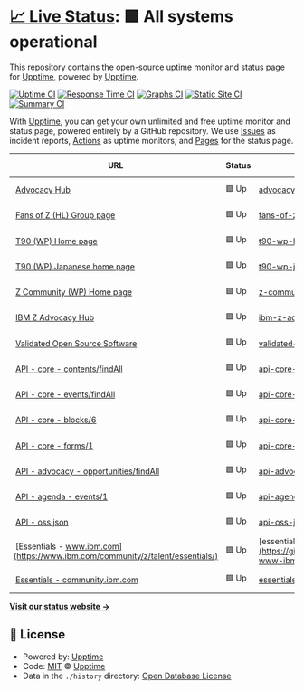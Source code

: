 # [📈 Live Status](https://demo.upptime.js.org): <!--live status--> **🟩 All systems operational**

This repository contains the open-source uptime monitor and status page for [Upptime](https://upptime.js.org), powered by [Upptime](https://github.com/upptime/upptime).

[![Uptime CI](https://github.com/zhujunyong/upptime/workflows/Uptime%20CI/badge.svg)](https://github.com/zhujunyong/upptime/actions?query=workflow%3A%22Uptime+CI%22)
[![Response Time CI](https://github.com/zhujunyong/upptime/workflows/Response%20Time%20CI/badge.svg)](https://github.com/zhujunyong/upptime/actions?query=workflow%3A%22Response+Time+CI%22)
[![Graphs CI](https://github.com/zhujunyong/upptime/workflows/Graphs%20CI/badge.svg)](https://github.com/zhujunyong/upptime/actions?query=workflow%3A%22Graphs+CI%22)
[![Static Site CI](https://github.com/zhujunyong/upptime/workflows/Static%20Site%20CI/badge.svg)](https://github.com/zhujunyong/upptime/actions?query=workflow%3A%22Static+Site+CI%22)
[![Summary CI](https://github.com/zhujunyong/upptime/workflows/Summary%20CI/badge.svg)](https://github.com/zhujunyong/upptime/actions?query=workflow%3A%22Summary+CI%22)

With [Upptime](https://upptime.js.org), you can get your own unlimited and free uptime monitor and status page, powered entirely by a GitHub repository. We use [Issues](https://github.com/upptime/upptime/issues) as incident reports, [Actions](https://github.com/zhujunyong/upptime/actions) as uptime monitors, and [Pages](https://demo.upptime.js.org) for the status page.

<!--start: status pages-->
<!-- This summary is generated by Upptime (https://github.com/upptime/upptime) -->
<!-- Do not edit this manually, your changes will be overwritten -->
<!-- prettier-ignore -->
| URL | Status | History | Response Time | Uptime |
| --- | ------ | ------- | ------------- | ------ |
| <img alt="" src="https://www.ibm.com/favicon.ico" height="13"> [Advocacy Hub](https://www.ibm.com/community/z/advocacy/) | 🟩 Up | [advocacy-hub.yml](https://github.com/andriivasylchenko/upptime/commits/HEAD/history/advocacy-hub.yml) | <details><summary><img alt="Response time graph" src="./graphs/advocacy-hub/response-time-week.png" height="20"> 1758ms</summary><br><a href="https://andriivasylchenko.github.io/upptime/history/advocacy-hub"><img alt="Response time 1225" src="https://img.shields.io/endpoint?url=https%3A%2F%2Fraw.githubusercontent.com%2Fandriivasylchenko%2Fupptime%2FHEAD%2Fapi%2Fadvocacy-hub%2Fresponse-time.json"></a><br><a href="https://andriivasylchenko.github.io/upptime/history/advocacy-hub"><img alt="24-hour response time 404" src="https://img.shields.io/endpoint?url=https%3A%2F%2Fraw.githubusercontent.com%2Fandriivasylchenko%2Fupptime%2FHEAD%2Fapi%2Fadvocacy-hub%2Fresponse-time-day.json"></a><br><a href="https://andriivasylchenko.github.io/upptime/history/advocacy-hub"><img alt="7-day response time 1758" src="https://img.shields.io/endpoint?url=https%3A%2F%2Fraw.githubusercontent.com%2Fandriivasylchenko%2Fupptime%2FHEAD%2Fapi%2Fadvocacy-hub%2Fresponse-time-week.json"></a><br><a href="https://andriivasylchenko.github.io/upptime/history/advocacy-hub"><img alt="30-day response time 1345" src="https://img.shields.io/endpoint?url=https%3A%2F%2Fraw.githubusercontent.com%2Fandriivasylchenko%2Fupptime%2FHEAD%2Fapi%2Fadvocacy-hub%2Fresponse-time-month.json"></a><br><a href="https://andriivasylchenko.github.io/upptime/history/advocacy-hub"><img alt="1-year response time 1108" src="https://img.shields.io/endpoint?url=https%3A%2F%2Fraw.githubusercontent.com%2Fandriivasylchenko%2Fupptime%2FHEAD%2Fapi%2Fadvocacy-hub%2Fresponse-time-year.json"></a></details> | <details><summary><a href="https://andriivasylchenko.github.io/upptime/history/advocacy-hub">100.00%</a></summary><a href="https://andriivasylchenko.github.io/upptime/history/advocacy-hub"><img alt="All-time uptime 99.98%" src="https://img.shields.io/endpoint?url=https%3A%2F%2Fraw.githubusercontent.com%2Fandriivasylchenko%2Fupptime%2FHEAD%2Fapi%2Fadvocacy-hub%2Fuptime.json"></a><br><a href="https://andriivasylchenko.github.io/upptime/history/advocacy-hub"><img alt="24-hour uptime 100.00%" src="https://img.shields.io/endpoint?url=https%3A%2F%2Fraw.githubusercontent.com%2Fandriivasylchenko%2Fupptime%2FHEAD%2Fapi%2Fadvocacy-hub%2Fuptime-day.json"></a><br><a href="https://andriivasylchenko.github.io/upptime/history/advocacy-hub"><img alt="7-day uptime 100.00%" src="https://img.shields.io/endpoint?url=https%3A%2F%2Fraw.githubusercontent.com%2Fandriivasylchenko%2Fupptime%2FHEAD%2Fapi%2Fadvocacy-hub%2Fuptime-week.json"></a><br><a href="https://andriivasylchenko.github.io/upptime/history/advocacy-hub"><img alt="30-day uptime 100.00%" src="https://img.shields.io/endpoint?url=https%3A%2F%2Fraw.githubusercontent.com%2Fandriivasylchenko%2Fupptime%2FHEAD%2Fapi%2Fadvocacy-hub%2Fuptime-month.json"></a><br><a href="https://andriivasylchenko.github.io/upptime/history/advocacy-hub"><img alt="1-year uptime 99.98%" src="https://img.shields.io/endpoint?url=https%3A%2F%2Fraw.githubusercontent.com%2Fandriivasylchenko%2Fupptime%2FHEAD%2Fapi%2Fadvocacy-hub%2Fuptime-year.json"></a></details>
| <img alt="" src="https://www.ibm.com/favicon.ico" height="13"> [Fans of Z (HL) Group page](https://community.ibm.com/community/user/ibmz-and-linuxone/groups/public?CommunityKey=b8b88f20-24c8-49f0-9021-4a8c6247a067) | 🟩 Up | [fans-of-z-hl-group-page.yml](https://github.com/andriivasylchenko/upptime/commits/HEAD/history/fans-of-z-hl-group-page.yml) | <details><summary><img alt="Response time graph" src="./graphs/fans-of-z-hl-group-page/response-time-week.png" height="20"> 434ms</summary><br><a href="https://andriivasylchenko.github.io/upptime/history/fans-of-z-hl-group-page"><img alt="Response time 741" src="https://img.shields.io/endpoint?url=https%3A%2F%2Fraw.githubusercontent.com%2Fandriivasylchenko%2Fupptime%2FHEAD%2Fapi%2Ffans-of-z-hl-group-page%2Fresponse-time.json"></a><br><a href="https://andriivasylchenko.github.io/upptime/history/fans-of-z-hl-group-page"><img alt="24-hour response time 325" src="https://img.shields.io/endpoint?url=https%3A%2F%2Fraw.githubusercontent.com%2Fandriivasylchenko%2Fupptime%2FHEAD%2Fapi%2Ffans-of-z-hl-group-page%2Fresponse-time-day.json"></a><br><a href="https://andriivasylchenko.github.io/upptime/history/fans-of-z-hl-group-page"><img alt="7-day response time 434" src="https://img.shields.io/endpoint?url=https%3A%2F%2Fraw.githubusercontent.com%2Fandriivasylchenko%2Fupptime%2FHEAD%2Fapi%2Ffans-of-z-hl-group-page%2Fresponse-time-week.json"></a><br><a href="https://andriivasylchenko.github.io/upptime/history/fans-of-z-hl-group-page"><img alt="30-day response time 343" src="https://img.shields.io/endpoint?url=https%3A%2F%2Fraw.githubusercontent.com%2Fandriivasylchenko%2Fupptime%2FHEAD%2Fapi%2Ffans-of-z-hl-group-page%2Fresponse-time-month.json"></a><br><a href="https://andriivasylchenko.github.io/upptime/history/fans-of-z-hl-group-page"><img alt="1-year response time 637" src="https://img.shields.io/endpoint?url=https%3A%2F%2Fraw.githubusercontent.com%2Fandriivasylchenko%2Fupptime%2FHEAD%2Fapi%2Ffans-of-z-hl-group-page%2Fresponse-time-year.json"></a></details> | <details><summary><a href="https://andriivasylchenko.github.io/upptime/history/fans-of-z-hl-group-page">99.80%</a></summary><a href="https://andriivasylchenko.github.io/upptime/history/fans-of-z-hl-group-page"><img alt="All-time uptime 99.85%" src="https://img.shields.io/endpoint?url=https%3A%2F%2Fraw.githubusercontent.com%2Fandriivasylchenko%2Fupptime%2FHEAD%2Fapi%2Ffans-of-z-hl-group-page%2Fuptime.json"></a><br><a href="https://andriivasylchenko.github.io/upptime/history/fans-of-z-hl-group-page"><img alt="24-hour uptime 100.00%" src="https://img.shields.io/endpoint?url=https%3A%2F%2Fraw.githubusercontent.com%2Fandriivasylchenko%2Fupptime%2FHEAD%2Fapi%2Ffans-of-z-hl-group-page%2Fuptime-day.json"></a><br><a href="https://andriivasylchenko.github.io/upptime/history/fans-of-z-hl-group-page"><img alt="7-day uptime 99.80%" src="https://img.shields.io/endpoint?url=https%3A%2F%2Fraw.githubusercontent.com%2Fandriivasylchenko%2Fupptime%2FHEAD%2Fapi%2Ffans-of-z-hl-group-page%2Fuptime-week.json"></a><br><a href="https://andriivasylchenko.github.io/upptime/history/fans-of-z-hl-group-page"><img alt="30-day uptime 99.95%" src="https://img.shields.io/endpoint?url=https%3A%2F%2Fraw.githubusercontent.com%2Fandriivasylchenko%2Fupptime%2FHEAD%2Fapi%2Ffans-of-z-hl-group-page%2Fuptime-month.json"></a><br><a href="https://andriivasylchenko.github.io/upptime/history/fans-of-z-hl-group-page"><img alt="1-year uptime 99.82%" src="https://img.shields.io/endpoint?url=https%3A%2F%2Fraw.githubusercontent.com%2Fandriivasylchenko%2Fupptime%2FHEAD%2Fapi%2Ffans-of-z-hl-group-page%2Fuptime-year.json"></a></details>
| <img alt="" src="https://www.ibm.com/favicon.ico" height="13"> [T90 (WP) Home page](https://www.ibm.com/community/z-and-cloud/) | 🟩 Up | [t90-wp-home-page.yml](https://github.com/andriivasylchenko/upptime/commits/HEAD/history/t90-wp-home-page.yml) | <details><summary><img alt="Response time graph" src="./graphs/t90-wp-home-page/response-time-week.png" height="20"> 1039ms</summary><br><a href="https://andriivasylchenko.github.io/upptime/history/t90-wp-home-page"><img alt="Response time 1262" src="https://img.shields.io/endpoint?url=https%3A%2F%2Fraw.githubusercontent.com%2Fandriivasylchenko%2Fupptime%2FHEAD%2Fapi%2Ft90-wp-home-page%2Fresponse-time.json"></a><br><a href="https://andriivasylchenko.github.io/upptime/history/t90-wp-home-page"><img alt="24-hour response time 1007" src="https://img.shields.io/endpoint?url=https%3A%2F%2Fraw.githubusercontent.com%2Fandriivasylchenko%2Fupptime%2FHEAD%2Fapi%2Ft90-wp-home-page%2Fresponse-time-day.json"></a><br><a href="https://andriivasylchenko.github.io/upptime/history/t90-wp-home-page"><img alt="7-day response time 1039" src="https://img.shields.io/endpoint?url=https%3A%2F%2Fraw.githubusercontent.com%2Fandriivasylchenko%2Fupptime%2FHEAD%2Fapi%2Ft90-wp-home-page%2Fresponse-time-week.json"></a><br><a href="https://andriivasylchenko.github.io/upptime/history/t90-wp-home-page"><img alt="30-day response time 1073" src="https://img.shields.io/endpoint?url=https%3A%2F%2Fraw.githubusercontent.com%2Fandriivasylchenko%2Fupptime%2FHEAD%2Fapi%2Ft90-wp-home-page%2Fresponse-time-month.json"></a><br><a href="https://andriivasylchenko.github.io/upptime/history/t90-wp-home-page"><img alt="1-year response time 1130" src="https://img.shields.io/endpoint?url=https%3A%2F%2Fraw.githubusercontent.com%2Fandriivasylchenko%2Fupptime%2FHEAD%2Fapi%2Ft90-wp-home-page%2Fresponse-time-year.json"></a></details> | <details><summary><a href="https://andriivasylchenko.github.io/upptime/history/t90-wp-home-page">100.00%</a></summary><a href="https://andriivasylchenko.github.io/upptime/history/t90-wp-home-page"><img alt="All-time uptime 99.94%" src="https://img.shields.io/endpoint?url=https%3A%2F%2Fraw.githubusercontent.com%2Fandriivasylchenko%2Fupptime%2FHEAD%2Fapi%2Ft90-wp-home-page%2Fuptime.json"></a><br><a href="https://andriivasylchenko.github.io/upptime/history/t90-wp-home-page"><img alt="24-hour uptime 100.00%" src="https://img.shields.io/endpoint?url=https%3A%2F%2Fraw.githubusercontent.com%2Fandriivasylchenko%2Fupptime%2FHEAD%2Fapi%2Ft90-wp-home-page%2Fuptime-day.json"></a><br><a href="https://andriivasylchenko.github.io/upptime/history/t90-wp-home-page"><img alt="7-day uptime 100.00%" src="https://img.shields.io/endpoint?url=https%3A%2F%2Fraw.githubusercontent.com%2Fandriivasylchenko%2Fupptime%2FHEAD%2Fapi%2Ft90-wp-home-page%2Fuptime-week.json"></a><br><a href="https://andriivasylchenko.github.io/upptime/history/t90-wp-home-page"><img alt="30-day uptime 99.39%" src="https://img.shields.io/endpoint?url=https%3A%2F%2Fraw.githubusercontent.com%2Fandriivasylchenko%2Fupptime%2FHEAD%2Fapi%2Ft90-wp-home-page%2Fuptime-month.json"></a><br><a href="https://andriivasylchenko.github.io/upptime/history/t90-wp-home-page"><img alt="1-year uptime 99.93%" src="https://img.shields.io/endpoint?url=https%3A%2F%2Fraw.githubusercontent.com%2Fandriivasylchenko%2Fupptime%2FHEAD%2Fapi%2Ft90-wp-home-page%2Fuptime-year.json"></a></details>
| <img alt="" src="https://www.ibm.com/favicon.ico" height="13"> [T90 (WP) Japanese home page](https://www.ibm.com/community/z-and-cloud/ja/) | 🟩 Up | [t90-wp-japanese-home-page.yml](https://github.com/andriivasylchenko/upptime/commits/HEAD/history/t90-wp-japanese-home-page.yml) | <details><summary><img alt="Response time graph" src="./graphs/t90-wp-japanese-home-page/response-time-week.png" height="20"> 1274ms</summary><br><a href="https://andriivasylchenko.github.io/upptime/history/t90-wp-japanese-home-page"><img alt="Response time 1259" src="https://img.shields.io/endpoint?url=https%3A%2F%2Fraw.githubusercontent.com%2Fandriivasylchenko%2Fupptime%2FHEAD%2Fapi%2Ft90-wp-japanese-home-page%2Fresponse-time.json"></a><br><a href="https://andriivasylchenko.github.io/upptime/history/t90-wp-japanese-home-page"><img alt="24-hour response time 1112" src="https://img.shields.io/endpoint?url=https%3A%2F%2Fraw.githubusercontent.com%2Fandriivasylchenko%2Fupptime%2FHEAD%2Fapi%2Ft90-wp-japanese-home-page%2Fresponse-time-day.json"></a><br><a href="https://andriivasylchenko.github.io/upptime/history/t90-wp-japanese-home-page"><img alt="7-day response time 1274" src="https://img.shields.io/endpoint?url=https%3A%2F%2Fraw.githubusercontent.com%2Fandriivasylchenko%2Fupptime%2FHEAD%2Fapi%2Ft90-wp-japanese-home-page%2Fresponse-time-week.json"></a><br><a href="https://andriivasylchenko.github.io/upptime/history/t90-wp-japanese-home-page"><img alt="30-day response time 1171" src="https://img.shields.io/endpoint?url=https%3A%2F%2Fraw.githubusercontent.com%2Fandriivasylchenko%2Fupptime%2FHEAD%2Fapi%2Ft90-wp-japanese-home-page%2Fresponse-time-month.json"></a><br><a href="https://andriivasylchenko.github.io/upptime/history/t90-wp-japanese-home-page"><img alt="1-year response time 1182" src="https://img.shields.io/endpoint?url=https%3A%2F%2Fraw.githubusercontent.com%2Fandriivasylchenko%2Fupptime%2FHEAD%2Fapi%2Ft90-wp-japanese-home-page%2Fresponse-time-year.json"></a></details> | <details><summary><a href="https://andriivasylchenko.github.io/upptime/history/t90-wp-japanese-home-page">100.00%</a></summary><a href="https://andriivasylchenko.github.io/upptime/history/t90-wp-japanese-home-page"><img alt="All-time uptime 99.94%" src="https://img.shields.io/endpoint?url=https%3A%2F%2Fraw.githubusercontent.com%2Fandriivasylchenko%2Fupptime%2FHEAD%2Fapi%2Ft90-wp-japanese-home-page%2Fuptime.json"></a><br><a href="https://andriivasylchenko.github.io/upptime/history/t90-wp-japanese-home-page"><img alt="24-hour uptime 100.00%" src="https://img.shields.io/endpoint?url=https%3A%2F%2Fraw.githubusercontent.com%2Fandriivasylchenko%2Fupptime%2FHEAD%2Fapi%2Ft90-wp-japanese-home-page%2Fuptime-day.json"></a><br><a href="https://andriivasylchenko.github.io/upptime/history/t90-wp-japanese-home-page"><img alt="7-day uptime 100.00%" src="https://img.shields.io/endpoint?url=https%3A%2F%2Fraw.githubusercontent.com%2Fandriivasylchenko%2Fupptime%2FHEAD%2Fapi%2Ft90-wp-japanese-home-page%2Fuptime-week.json"></a><br><a href="https://andriivasylchenko.github.io/upptime/history/t90-wp-japanese-home-page"><img alt="30-day uptime 99.39%" src="https://img.shields.io/endpoint?url=https%3A%2F%2Fraw.githubusercontent.com%2Fandriivasylchenko%2Fupptime%2FHEAD%2Fapi%2Ft90-wp-japanese-home-page%2Fuptime-month.json"></a><br><a href="https://andriivasylchenko.github.io/upptime/history/t90-wp-japanese-home-page"><img alt="1-year uptime 99.93%" src="https://img.shields.io/endpoint?url=https%3A%2F%2Fraw.githubusercontent.com%2Fandriivasylchenko%2Fupptime%2FHEAD%2Fapi%2Ft90-wp-japanese-home-page%2Fuptime-year.json"></a></details>
| <img alt="" src="https://www.ibm.com/favicon.ico" height="13"> [Z Community (WP) Home page](https://community.ibm.com/zsystems/home/) | 🟩 Up | [z-community-wp-home-page.yml](https://github.com/andriivasylchenko/upptime/commits/HEAD/history/z-community-wp-home-page.yml) | <details><summary><img alt="Response time graph" src="./graphs/z-community-wp-home-page/response-time-week.png" height="20"> 311ms</summary><br><a href="https://andriivasylchenko.github.io/upptime/history/z-community-wp-home-page"><img alt="Response time 617" src="https://img.shields.io/endpoint?url=https%3A%2F%2Fraw.githubusercontent.com%2Fandriivasylchenko%2Fupptime%2FHEAD%2Fapi%2Fz-community-wp-home-page%2Fresponse-time.json"></a><br><a href="https://andriivasylchenko.github.io/upptime/history/z-community-wp-home-page"><img alt="24-hour response time 280" src="https://img.shields.io/endpoint?url=https%3A%2F%2Fraw.githubusercontent.com%2Fandriivasylchenko%2Fupptime%2FHEAD%2Fapi%2Fz-community-wp-home-page%2Fresponse-time-day.json"></a><br><a href="https://andriivasylchenko.github.io/upptime/history/z-community-wp-home-page"><img alt="7-day response time 311" src="https://img.shields.io/endpoint?url=https%3A%2F%2Fraw.githubusercontent.com%2Fandriivasylchenko%2Fupptime%2FHEAD%2Fapi%2Fz-community-wp-home-page%2Fresponse-time-week.json"></a><br><a href="https://andriivasylchenko.github.io/upptime/history/z-community-wp-home-page"><img alt="30-day response time 261" src="https://img.shields.io/endpoint?url=https%3A%2F%2Fraw.githubusercontent.com%2Fandriivasylchenko%2Fupptime%2FHEAD%2Fapi%2Fz-community-wp-home-page%2Fresponse-time-month.json"></a><br><a href="https://andriivasylchenko.github.io/upptime/history/z-community-wp-home-page"><img alt="1-year response time 491" src="https://img.shields.io/endpoint?url=https%3A%2F%2Fraw.githubusercontent.com%2Fandriivasylchenko%2Fupptime%2FHEAD%2Fapi%2Fz-community-wp-home-page%2Fresponse-time-year.json"></a></details> | <details><summary><a href="https://andriivasylchenko.github.io/upptime/history/z-community-wp-home-page">100.00%</a></summary><a href="https://andriivasylchenko.github.io/upptime/history/z-community-wp-home-page"><img alt="All-time uptime 99.98%" src="https://img.shields.io/endpoint?url=https%3A%2F%2Fraw.githubusercontent.com%2Fandriivasylchenko%2Fupptime%2FHEAD%2Fapi%2Fz-community-wp-home-page%2Fuptime.json"></a><br><a href="https://andriivasylchenko.github.io/upptime/history/z-community-wp-home-page"><img alt="24-hour uptime 100.00%" src="https://img.shields.io/endpoint?url=https%3A%2F%2Fraw.githubusercontent.com%2Fandriivasylchenko%2Fupptime%2FHEAD%2Fapi%2Fz-community-wp-home-page%2Fuptime-day.json"></a><br><a href="https://andriivasylchenko.github.io/upptime/history/z-community-wp-home-page"><img alt="7-day uptime 100.00%" src="https://img.shields.io/endpoint?url=https%3A%2F%2Fraw.githubusercontent.com%2Fandriivasylchenko%2Fupptime%2FHEAD%2Fapi%2Fz-community-wp-home-page%2Fuptime-week.json"></a><br><a href="https://andriivasylchenko.github.io/upptime/history/z-community-wp-home-page"><img alt="30-day uptime 100.00%" src="https://img.shields.io/endpoint?url=https%3A%2F%2Fraw.githubusercontent.com%2Fandriivasylchenko%2Fupptime%2FHEAD%2Fapi%2Fz-community-wp-home-page%2Fuptime-month.json"></a><br><a href="https://andriivasylchenko.github.io/upptime/history/z-community-wp-home-page"><img alt="1-year uptime 99.98%" src="https://img.shields.io/endpoint?url=https%3A%2F%2Fraw.githubusercontent.com%2Fandriivasylchenko%2Fupptime%2FHEAD%2Fapi%2Fz-community-wp-home-page%2Fuptime-year.json"></a></details>
| <img alt="" src="https://www.ibm.com/favicon.ico" height="13"> [IBM Z Advocacy Hub](https://community.ibm.com/zsystems/advocacy/) | 🟩 Up | [ibm-z-advocacy-hub.yml](https://github.com/andriivasylchenko/upptime/commits/HEAD/history/ibm-z-advocacy-hub.yml) | <details><summary><img alt="Response time graph" src="./graphs/ibm-z-advocacy-hub/response-time-week.png" height="20"> 353ms</summary><br><a href="https://andriivasylchenko.github.io/upptime/history/ibm-z-advocacy-hub"><img alt="Response time 338" src="https://img.shields.io/endpoint?url=https%3A%2F%2Fraw.githubusercontent.com%2Fandriivasylchenko%2Fupptime%2FHEAD%2Fapi%2Fibm-z-advocacy-hub%2Fresponse-time.json"></a><br><a href="https://andriivasylchenko.github.io/upptime/history/ibm-z-advocacy-hub"><img alt="24-hour response time 226" src="https://img.shields.io/endpoint?url=https%3A%2F%2Fraw.githubusercontent.com%2Fandriivasylchenko%2Fupptime%2FHEAD%2Fapi%2Fibm-z-advocacy-hub%2Fresponse-time-day.json"></a><br><a href="https://andriivasylchenko.github.io/upptime/history/ibm-z-advocacy-hub"><img alt="7-day response time 353" src="https://img.shields.io/endpoint?url=https%3A%2F%2Fraw.githubusercontent.com%2Fandriivasylchenko%2Fupptime%2FHEAD%2Fapi%2Fibm-z-advocacy-hub%2Fresponse-time-week.json"></a><br><a href="https://andriivasylchenko.github.io/upptime/history/ibm-z-advocacy-hub"><img alt="30-day response time 269" src="https://img.shields.io/endpoint?url=https%3A%2F%2Fraw.githubusercontent.com%2Fandriivasylchenko%2Fupptime%2FHEAD%2Fapi%2Fibm-z-advocacy-hub%2Fresponse-time-month.json"></a><br><a href="https://andriivasylchenko.github.io/upptime/history/ibm-z-advocacy-hub"><img alt="1-year response time 309" src="https://img.shields.io/endpoint?url=https%3A%2F%2Fraw.githubusercontent.com%2Fandriivasylchenko%2Fupptime%2FHEAD%2Fapi%2Fibm-z-advocacy-hub%2Fresponse-time-year.json"></a></details> | <details><summary><a href="https://andriivasylchenko.github.io/upptime/history/ibm-z-advocacy-hub">100.00%</a></summary><a href="https://andriivasylchenko.github.io/upptime/history/ibm-z-advocacy-hub"><img alt="All-time uptime 99.98%" src="https://img.shields.io/endpoint?url=https%3A%2F%2Fraw.githubusercontent.com%2Fandriivasylchenko%2Fupptime%2FHEAD%2Fapi%2Fibm-z-advocacy-hub%2Fuptime.json"></a><br><a href="https://andriivasylchenko.github.io/upptime/history/ibm-z-advocacy-hub"><img alt="24-hour uptime 100.00%" src="https://img.shields.io/endpoint?url=https%3A%2F%2Fraw.githubusercontent.com%2Fandriivasylchenko%2Fupptime%2FHEAD%2Fapi%2Fibm-z-advocacy-hub%2Fuptime-day.json"></a><br><a href="https://andriivasylchenko.github.io/upptime/history/ibm-z-advocacy-hub"><img alt="7-day uptime 100.00%" src="https://img.shields.io/endpoint?url=https%3A%2F%2Fraw.githubusercontent.com%2Fandriivasylchenko%2Fupptime%2FHEAD%2Fapi%2Fibm-z-advocacy-hub%2Fuptime-week.json"></a><br><a href="https://andriivasylchenko.github.io/upptime/history/ibm-z-advocacy-hub"><img alt="30-day uptime 100.00%" src="https://img.shields.io/endpoint?url=https%3A%2F%2Fraw.githubusercontent.com%2Fandriivasylchenko%2Fupptime%2FHEAD%2Fapi%2Fibm-z-advocacy-hub%2Fuptime-month.json"></a><br><a href="https://andriivasylchenko.github.io/upptime/history/ibm-z-advocacy-hub"><img alt="1-year uptime 99.99%" src="https://img.shields.io/endpoint?url=https%3A%2F%2Fraw.githubusercontent.com%2Fandriivasylchenko%2Fupptime%2FHEAD%2Fapi%2Fibm-z-advocacy-hub%2Fuptime-year.json"></a></details>
| <img alt="" src="https://www.ibm.com/favicon.ico" height="13"> [Validated Open Source Software](https://community.ibm.com/zsystems/oss/) | 🟩 Up | [validated-open-source-software.yml](https://github.com/andriivasylchenko/upptime/commits/HEAD/history/validated-open-source-software.yml) | <details><summary><img alt="Response time graph" src="./graphs/validated-open-source-software/response-time-week.png" height="20"> 370ms</summary><br><a href="https://andriivasylchenko.github.io/upptime/history/validated-open-source-software"><img alt="Response time 353" src="https://img.shields.io/endpoint?url=https%3A%2F%2Fraw.githubusercontent.com%2Fandriivasylchenko%2Fupptime%2FHEAD%2Fapi%2Fvalidated-open-source-software%2Fresponse-time.json"></a><br><a href="https://andriivasylchenko.github.io/upptime/history/validated-open-source-software"><img alt="24-hour response time 195" src="https://img.shields.io/endpoint?url=https%3A%2F%2Fraw.githubusercontent.com%2Fandriivasylchenko%2Fupptime%2FHEAD%2Fapi%2Fvalidated-open-source-software%2Fresponse-time-day.json"></a><br><a href="https://andriivasylchenko.github.io/upptime/history/validated-open-source-software"><img alt="7-day response time 370" src="https://img.shields.io/endpoint?url=https%3A%2F%2Fraw.githubusercontent.com%2Fandriivasylchenko%2Fupptime%2FHEAD%2Fapi%2Fvalidated-open-source-software%2Fresponse-time-week.json"></a><br><a href="https://andriivasylchenko.github.io/upptime/history/validated-open-source-software"><img alt="30-day response time 259" src="https://img.shields.io/endpoint?url=https%3A%2F%2Fraw.githubusercontent.com%2Fandriivasylchenko%2Fupptime%2FHEAD%2Fapi%2Fvalidated-open-source-software%2Fresponse-time-month.json"></a><br><a href="https://andriivasylchenko.github.io/upptime/history/validated-open-source-software"><img alt="1-year response time 327" src="https://img.shields.io/endpoint?url=https%3A%2F%2Fraw.githubusercontent.com%2Fandriivasylchenko%2Fupptime%2FHEAD%2Fapi%2Fvalidated-open-source-software%2Fresponse-time-year.json"></a></details> | <details><summary><a href="https://andriivasylchenko.github.io/upptime/history/validated-open-source-software">100.00%</a></summary><a href="https://andriivasylchenko.github.io/upptime/history/validated-open-source-software"><img alt="All-time uptime 99.97%" src="https://img.shields.io/endpoint?url=https%3A%2F%2Fraw.githubusercontent.com%2Fandriivasylchenko%2Fupptime%2FHEAD%2Fapi%2Fvalidated-open-source-software%2Fuptime.json"></a><br><a href="https://andriivasylchenko.github.io/upptime/history/validated-open-source-software"><img alt="24-hour uptime 100.00%" src="https://img.shields.io/endpoint?url=https%3A%2F%2Fraw.githubusercontent.com%2Fandriivasylchenko%2Fupptime%2FHEAD%2Fapi%2Fvalidated-open-source-software%2Fuptime-day.json"></a><br><a href="https://andriivasylchenko.github.io/upptime/history/validated-open-source-software"><img alt="7-day uptime 100.00%" src="https://img.shields.io/endpoint?url=https%3A%2F%2Fraw.githubusercontent.com%2Fandriivasylchenko%2Fupptime%2FHEAD%2Fapi%2Fvalidated-open-source-software%2Fuptime-week.json"></a><br><a href="https://andriivasylchenko.github.io/upptime/history/validated-open-source-software"><img alt="30-day uptime 100.00%" src="https://img.shields.io/endpoint?url=https%3A%2F%2Fraw.githubusercontent.com%2Fandriivasylchenko%2Fupptime%2FHEAD%2Fapi%2Fvalidated-open-source-software%2Fuptime-month.json"></a><br><a href="https://andriivasylchenko.github.io/upptime/history/validated-open-source-software"><img alt="1-year uptime 99.98%" src="https://img.shields.io/endpoint?url=https%3A%2F%2Fraw.githubusercontent.com%2Fandriivasylchenko%2Fupptime%2FHEAD%2Fapi%2Fvalidated-open-source-software%2Fuptime-year.json"></a></details>
| <img alt="" src="https://www.ibm.com/favicon.ico" height="13"> [API - core - contents/findAll](https://community.ibm.com/zsystems/api/core/contents/findAll) | 🟩 Up | [api-core-contents-find-all.yml](https://github.com/andriivasylchenko/upptime/commits/HEAD/history/api-core-contents-find-all.yml) | <details><summary><img alt="Response time graph" src="./graphs/api-core-contents-find-all/response-time-week.png" height="20"> 391ms</summary><br><a href="https://andriivasylchenko.github.io/upptime/history/api-core-contents-find-all"><img alt="Response time 474" src="https://img.shields.io/endpoint?url=https%3A%2F%2Fraw.githubusercontent.com%2Fandriivasylchenko%2Fupptime%2FHEAD%2Fapi%2Fapi-core-contents-find-all%2Fresponse-time.json"></a><br><a href="https://andriivasylchenko.github.io/upptime/history/api-core-contents-find-all"><img alt="24-hour response time 220" src="https://img.shields.io/endpoint?url=https%3A%2F%2Fraw.githubusercontent.com%2Fandriivasylchenko%2Fupptime%2FHEAD%2Fapi%2Fapi-core-contents-find-all%2Fresponse-time-day.json"></a><br><a href="https://andriivasylchenko.github.io/upptime/history/api-core-contents-find-all"><img alt="7-day response time 391" src="https://img.shields.io/endpoint?url=https%3A%2F%2Fraw.githubusercontent.com%2Fandriivasylchenko%2Fupptime%2FHEAD%2Fapi%2Fapi-core-contents-find-all%2Fresponse-time-week.json"></a><br><a href="https://andriivasylchenko.github.io/upptime/history/api-core-contents-find-all"><img alt="30-day response time 284" src="https://img.shields.io/endpoint?url=https%3A%2F%2Fraw.githubusercontent.com%2Fandriivasylchenko%2Fupptime%2FHEAD%2Fapi%2Fapi-core-contents-find-all%2Fresponse-time-month.json"></a><br><a href="https://andriivasylchenko.github.io/upptime/history/api-core-contents-find-all"><img alt="1-year response time 474" src="https://img.shields.io/endpoint?url=https%3A%2F%2Fraw.githubusercontent.com%2Fandriivasylchenko%2Fupptime%2FHEAD%2Fapi%2Fapi-core-contents-find-all%2Fresponse-time-year.json"></a></details> | <details><summary><a href="https://andriivasylchenko.github.io/upptime/history/api-core-contents-find-all">100.00%</a></summary><a href="https://andriivasylchenko.github.io/upptime/history/api-core-contents-find-all"><img alt="All-time uptime 99.95%" src="https://img.shields.io/endpoint?url=https%3A%2F%2Fraw.githubusercontent.com%2Fandriivasylchenko%2Fupptime%2FHEAD%2Fapi%2Fapi-core-contents-find-all%2Fuptime.json"></a><br><a href="https://andriivasylchenko.github.io/upptime/history/api-core-contents-find-all"><img alt="24-hour uptime 100.00%" src="https://img.shields.io/endpoint?url=https%3A%2F%2Fraw.githubusercontent.com%2Fandriivasylchenko%2Fupptime%2FHEAD%2Fapi%2Fapi-core-contents-find-all%2Fuptime-day.json"></a><br><a href="https://andriivasylchenko.github.io/upptime/history/api-core-contents-find-all"><img alt="7-day uptime 100.00%" src="https://img.shields.io/endpoint?url=https%3A%2F%2Fraw.githubusercontent.com%2Fandriivasylchenko%2Fupptime%2FHEAD%2Fapi%2Fapi-core-contents-find-all%2Fuptime-week.json"></a><br><a href="https://andriivasylchenko.github.io/upptime/history/api-core-contents-find-all"><img alt="30-day uptime 100.00%" src="https://img.shields.io/endpoint?url=https%3A%2F%2Fraw.githubusercontent.com%2Fandriivasylchenko%2Fupptime%2FHEAD%2Fapi%2Fapi-core-contents-find-all%2Fuptime-month.json"></a><br><a href="https://andriivasylchenko.github.io/upptime/history/api-core-contents-find-all"><img alt="1-year uptime 99.95%" src="https://img.shields.io/endpoint?url=https%3A%2F%2Fraw.githubusercontent.com%2Fandriivasylchenko%2Fupptime%2FHEAD%2Fapi%2Fapi-core-contents-find-all%2Fuptime-year.json"></a></details>
| <img alt="" src="https://www.ibm.com/favicon.ico" height="13"> [API - core - events/findAll](https://community.ibm.com/zsystems/api/core/events/findAll) | 🟩 Up | [api-core-events-find-all.yml](https://github.com/andriivasylchenko/upptime/commits/HEAD/history/api-core-events-find-all.yml) | <details><summary><img alt="Response time graph" src="./graphs/api-core-events-find-all/response-time-week.png" height="20"> 297ms</summary><br><a href="https://andriivasylchenko.github.io/upptime/history/api-core-events-find-all"><img alt="Response time 400" src="https://img.shields.io/endpoint?url=https%3A%2F%2Fraw.githubusercontent.com%2Fandriivasylchenko%2Fupptime%2FHEAD%2Fapi%2Fapi-core-events-find-all%2Fresponse-time.json"></a><br><a href="https://andriivasylchenko.github.io/upptime/history/api-core-events-find-all"><img alt="24-hour response time 214" src="https://img.shields.io/endpoint?url=https%3A%2F%2Fraw.githubusercontent.com%2Fandriivasylchenko%2Fupptime%2FHEAD%2Fapi%2Fapi-core-events-find-all%2Fresponse-time-day.json"></a><br><a href="https://andriivasylchenko.github.io/upptime/history/api-core-events-find-all"><img alt="7-day response time 297" src="https://img.shields.io/endpoint?url=https%3A%2F%2Fraw.githubusercontent.com%2Fandriivasylchenko%2Fupptime%2FHEAD%2Fapi%2Fapi-core-events-find-all%2Fresponse-time-week.json"></a><br><a href="https://andriivasylchenko.github.io/upptime/history/api-core-events-find-all"><img alt="30-day response time 272" src="https://img.shields.io/endpoint?url=https%3A%2F%2Fraw.githubusercontent.com%2Fandriivasylchenko%2Fupptime%2FHEAD%2Fapi%2Fapi-core-events-find-all%2Fresponse-time-month.json"></a><br><a href="https://andriivasylchenko.github.io/upptime/history/api-core-events-find-all"><img alt="1-year response time 400" src="https://img.shields.io/endpoint?url=https%3A%2F%2Fraw.githubusercontent.com%2Fandriivasylchenko%2Fupptime%2FHEAD%2Fapi%2Fapi-core-events-find-all%2Fresponse-time-year.json"></a></details> | <details><summary><a href="https://andriivasylchenko.github.io/upptime/history/api-core-events-find-all">100.00%</a></summary><a href="https://andriivasylchenko.github.io/upptime/history/api-core-events-find-all"><img alt="All-time uptime 99.95%" src="https://img.shields.io/endpoint?url=https%3A%2F%2Fraw.githubusercontent.com%2Fandriivasylchenko%2Fupptime%2FHEAD%2Fapi%2Fapi-core-events-find-all%2Fuptime.json"></a><br><a href="https://andriivasylchenko.github.io/upptime/history/api-core-events-find-all"><img alt="24-hour uptime 100.00%" src="https://img.shields.io/endpoint?url=https%3A%2F%2Fraw.githubusercontent.com%2Fandriivasylchenko%2Fupptime%2FHEAD%2Fapi%2Fapi-core-events-find-all%2Fuptime-day.json"></a><br><a href="https://andriivasylchenko.github.io/upptime/history/api-core-events-find-all"><img alt="7-day uptime 100.00%" src="https://img.shields.io/endpoint?url=https%3A%2F%2Fraw.githubusercontent.com%2Fandriivasylchenko%2Fupptime%2FHEAD%2Fapi%2Fapi-core-events-find-all%2Fuptime-week.json"></a><br><a href="https://andriivasylchenko.github.io/upptime/history/api-core-events-find-all"><img alt="30-day uptime 100.00%" src="https://img.shields.io/endpoint?url=https%3A%2F%2Fraw.githubusercontent.com%2Fandriivasylchenko%2Fupptime%2FHEAD%2Fapi%2Fapi-core-events-find-all%2Fuptime-month.json"></a><br><a href="https://andriivasylchenko.github.io/upptime/history/api-core-events-find-all"><img alt="1-year uptime 99.95%" src="https://img.shields.io/endpoint?url=https%3A%2F%2Fraw.githubusercontent.com%2Fandriivasylchenko%2Fupptime%2FHEAD%2Fapi%2Fapi-core-events-find-all%2Fuptime-year.json"></a></details>
| <img alt="" src="https://icons.duckduckgo.com/ip3/community.ibm.com.ico" height="13"> [API - core - blocks/6](https://community.ibm.com/zsystems/api/core/blocks/6) | 🟩 Up | [api-core-blocks-6.yml](https://github.com/andriivasylchenko/upptime/commits/HEAD/history/api-core-blocks-6.yml) | <details><summary><img alt="Response time graph" src="./graphs/api-core-blocks-6/response-time-week.png" height="20"> 344ms</summary><br><a href="https://andriivasylchenko.github.io/upptime/history/api-core-blocks-6"><img alt="Response time 416" src="https://img.shields.io/endpoint?url=https%3A%2F%2Fraw.githubusercontent.com%2Fandriivasylchenko%2Fupptime%2FHEAD%2Fapi%2Fapi-core-blocks-6%2Fresponse-time.json"></a><br><a href="https://andriivasylchenko.github.io/upptime/history/api-core-blocks-6"><img alt="24-hour response time 328" src="https://img.shields.io/endpoint?url=https%3A%2F%2Fraw.githubusercontent.com%2Fandriivasylchenko%2Fupptime%2FHEAD%2Fapi%2Fapi-core-blocks-6%2Fresponse-time-day.json"></a><br><a href="https://andriivasylchenko.github.io/upptime/history/api-core-blocks-6"><img alt="7-day response time 344" src="https://img.shields.io/endpoint?url=https%3A%2F%2Fraw.githubusercontent.com%2Fandriivasylchenko%2Fupptime%2FHEAD%2Fapi%2Fapi-core-blocks-6%2Fresponse-time-week.json"></a><br><a href="https://andriivasylchenko.github.io/upptime/history/api-core-blocks-6"><img alt="30-day response time 316" src="https://img.shields.io/endpoint?url=https%3A%2F%2Fraw.githubusercontent.com%2Fandriivasylchenko%2Fupptime%2FHEAD%2Fapi%2Fapi-core-blocks-6%2Fresponse-time-month.json"></a><br><a href="https://andriivasylchenko.github.io/upptime/history/api-core-blocks-6"><img alt="1-year response time 415" src="https://img.shields.io/endpoint?url=https%3A%2F%2Fraw.githubusercontent.com%2Fandriivasylchenko%2Fupptime%2FHEAD%2Fapi%2Fapi-core-blocks-6%2Fresponse-time-year.json"></a></details> | <details><summary><a href="https://andriivasylchenko.github.io/upptime/history/api-core-blocks-6">100.00%</a></summary><a href="https://andriivasylchenko.github.io/upptime/history/api-core-blocks-6"><img alt="All-time uptime 99.93%" src="https://img.shields.io/endpoint?url=https%3A%2F%2Fraw.githubusercontent.com%2Fandriivasylchenko%2Fupptime%2FHEAD%2Fapi%2Fapi-core-blocks-6%2Fuptime.json"></a><br><a href="https://andriivasylchenko.github.io/upptime/history/api-core-blocks-6"><img alt="24-hour uptime 100.00%" src="https://img.shields.io/endpoint?url=https%3A%2F%2Fraw.githubusercontent.com%2Fandriivasylchenko%2Fupptime%2FHEAD%2Fapi%2Fapi-core-blocks-6%2Fuptime-day.json"></a><br><a href="https://andriivasylchenko.github.io/upptime/history/api-core-blocks-6"><img alt="7-day uptime 100.00%" src="https://img.shields.io/endpoint?url=https%3A%2F%2Fraw.githubusercontent.com%2Fandriivasylchenko%2Fupptime%2FHEAD%2Fapi%2Fapi-core-blocks-6%2Fuptime-week.json"></a><br><a href="https://andriivasylchenko.github.io/upptime/history/api-core-blocks-6"><img alt="30-day uptime 100.00%" src="https://img.shields.io/endpoint?url=https%3A%2F%2Fraw.githubusercontent.com%2Fandriivasylchenko%2Fupptime%2FHEAD%2Fapi%2Fapi-core-blocks-6%2Fuptime-month.json"></a><br><a href="https://andriivasylchenko.github.io/upptime/history/api-core-blocks-6"><img alt="1-year uptime 99.95%" src="https://img.shields.io/endpoint?url=https%3A%2F%2Fraw.githubusercontent.com%2Fandriivasylchenko%2Fupptime%2FHEAD%2Fapi%2Fapi-core-blocks-6%2Fuptime-year.json"></a></details>
| <img alt="" src="https://icons.duckduckgo.com/ip3/community.ibm.com.ico" height="13"> [API - core - forms/1](https://community.ibm.com/zsystems/api/core/forms/1) | 🟩 Up | [api-core-forms-1.yml](https://github.com/andriivasylchenko/upptime/commits/HEAD/history/api-core-forms-1.yml) | <details><summary><img alt="Response time graph" src="./graphs/api-core-forms-1/response-time-week.png" height="20"> 282ms</summary><br><a href="https://andriivasylchenko.github.io/upptime/history/api-core-forms-1"><img alt="Response time 398" src="https://img.shields.io/endpoint?url=https%3A%2F%2Fraw.githubusercontent.com%2Fandriivasylchenko%2Fupptime%2FHEAD%2Fapi%2Fapi-core-forms-1%2Fresponse-time.json"></a><br><a href="https://andriivasylchenko.github.io/upptime/history/api-core-forms-1"><img alt="24-hour response time 217" src="https://img.shields.io/endpoint?url=https%3A%2F%2Fraw.githubusercontent.com%2Fandriivasylchenko%2Fupptime%2FHEAD%2Fapi%2Fapi-core-forms-1%2Fresponse-time-day.json"></a><br><a href="https://andriivasylchenko.github.io/upptime/history/api-core-forms-1"><img alt="7-day response time 282" src="https://img.shields.io/endpoint?url=https%3A%2F%2Fraw.githubusercontent.com%2Fandriivasylchenko%2Fupptime%2FHEAD%2Fapi%2Fapi-core-forms-1%2Fresponse-time-week.json"></a><br><a href="https://andriivasylchenko.github.io/upptime/history/api-core-forms-1"><img alt="30-day response time 261" src="https://img.shields.io/endpoint?url=https%3A%2F%2Fraw.githubusercontent.com%2Fandriivasylchenko%2Fupptime%2FHEAD%2Fapi%2Fapi-core-forms-1%2Fresponse-time-month.json"></a><br><a href="https://andriivasylchenko.github.io/upptime/history/api-core-forms-1"><img alt="1-year response time 401" src="https://img.shields.io/endpoint?url=https%3A%2F%2Fraw.githubusercontent.com%2Fandriivasylchenko%2Fupptime%2FHEAD%2Fapi%2Fapi-core-forms-1%2Fresponse-time-year.json"></a></details> | <details><summary><a href="https://andriivasylchenko.github.io/upptime/history/api-core-forms-1">100.00%</a></summary><a href="https://andriivasylchenko.github.io/upptime/history/api-core-forms-1"><img alt="All-time uptime 99.92%" src="https://img.shields.io/endpoint?url=https%3A%2F%2Fraw.githubusercontent.com%2Fandriivasylchenko%2Fupptime%2FHEAD%2Fapi%2Fapi-core-forms-1%2Fuptime.json"></a><br><a href="https://andriivasylchenko.github.io/upptime/history/api-core-forms-1"><img alt="24-hour uptime 100.00%" src="https://img.shields.io/endpoint?url=https%3A%2F%2Fraw.githubusercontent.com%2Fandriivasylchenko%2Fupptime%2FHEAD%2Fapi%2Fapi-core-forms-1%2Fuptime-day.json"></a><br><a href="https://andriivasylchenko.github.io/upptime/history/api-core-forms-1"><img alt="7-day uptime 100.00%" src="https://img.shields.io/endpoint?url=https%3A%2F%2Fraw.githubusercontent.com%2Fandriivasylchenko%2Fupptime%2FHEAD%2Fapi%2Fapi-core-forms-1%2Fuptime-week.json"></a><br><a href="https://andriivasylchenko.github.io/upptime/history/api-core-forms-1"><img alt="30-day uptime 100.00%" src="https://img.shields.io/endpoint?url=https%3A%2F%2Fraw.githubusercontent.com%2Fandriivasylchenko%2Fupptime%2FHEAD%2Fapi%2Fapi-core-forms-1%2Fuptime-month.json"></a><br><a href="https://andriivasylchenko.github.io/upptime/history/api-core-forms-1"><img alt="1-year uptime 99.94%" src="https://img.shields.io/endpoint?url=https%3A%2F%2Fraw.githubusercontent.com%2Fandriivasylchenko%2Fupptime%2FHEAD%2Fapi%2Fapi-core-forms-1%2Fuptime-year.json"></a></details>
| <img alt="" src="https://icons.duckduckgo.com/ip3/community.ibm.com.ico" height="13"> [API - advocacy - opportunities/findAll](https://community.ibm.com/zsystems/api/advocacy/opportunities/findAll) | 🟩 Up | [api-advocacy-opportunities-find-all.yml](https://github.com/andriivasylchenko/upptime/commits/HEAD/history/api-advocacy-opportunities-find-all.yml) | <details><summary><img alt="Response time graph" src="./graphs/api-advocacy-opportunities-find-all/response-time-week.png" height="20"> 333ms</summary><br><a href="https://andriivasylchenko.github.io/upptime/history/api-advocacy-opportunities-find-all"><img alt="Response time 363" src="https://img.shields.io/endpoint?url=https%3A%2F%2Fraw.githubusercontent.com%2Fandriivasylchenko%2Fupptime%2FHEAD%2Fapi%2Fapi-advocacy-opportunities-find-all%2Fresponse-time.json"></a><br><a href="https://andriivasylchenko.github.io/upptime/history/api-advocacy-opportunities-find-all"><img alt="24-hour response time 265" src="https://img.shields.io/endpoint?url=https%3A%2F%2Fraw.githubusercontent.com%2Fandriivasylchenko%2Fupptime%2FHEAD%2Fapi%2Fapi-advocacy-opportunities-find-all%2Fresponse-time-day.json"></a><br><a href="https://andriivasylchenko.github.io/upptime/history/api-advocacy-opportunities-find-all"><img alt="7-day response time 333" src="https://img.shields.io/endpoint?url=https%3A%2F%2Fraw.githubusercontent.com%2Fandriivasylchenko%2Fupptime%2FHEAD%2Fapi%2Fapi-advocacy-opportunities-find-all%2Fresponse-time-week.json"></a><br><a href="https://andriivasylchenko.github.io/upptime/history/api-advocacy-opportunities-find-all"><img alt="30-day response time 294" src="https://img.shields.io/endpoint?url=https%3A%2F%2Fraw.githubusercontent.com%2Fandriivasylchenko%2Fupptime%2FHEAD%2Fapi%2Fapi-advocacy-opportunities-find-all%2Fresponse-time-month.json"></a><br><a href="https://andriivasylchenko.github.io/upptime/history/api-advocacy-opportunities-find-all"><img alt="1-year response time 362" src="https://img.shields.io/endpoint?url=https%3A%2F%2Fraw.githubusercontent.com%2Fandriivasylchenko%2Fupptime%2FHEAD%2Fapi%2Fapi-advocacy-opportunities-find-all%2Fresponse-time-year.json"></a></details> | <details><summary><a href="https://andriivasylchenko.github.io/upptime/history/api-advocacy-opportunities-find-all">100.00%</a></summary><a href="https://andriivasylchenko.github.io/upptime/history/api-advocacy-opportunities-find-all"><img alt="All-time uptime 99.95%" src="https://img.shields.io/endpoint?url=https%3A%2F%2Fraw.githubusercontent.com%2Fandriivasylchenko%2Fupptime%2FHEAD%2Fapi%2Fapi-advocacy-opportunities-find-all%2Fuptime.json"></a><br><a href="https://andriivasylchenko.github.io/upptime/history/api-advocacy-opportunities-find-all"><img alt="24-hour uptime 100.00%" src="https://img.shields.io/endpoint?url=https%3A%2F%2Fraw.githubusercontent.com%2Fandriivasylchenko%2Fupptime%2FHEAD%2Fapi%2Fapi-advocacy-opportunities-find-all%2Fuptime-day.json"></a><br><a href="https://andriivasylchenko.github.io/upptime/history/api-advocacy-opportunities-find-all"><img alt="7-day uptime 100.00%" src="https://img.shields.io/endpoint?url=https%3A%2F%2Fraw.githubusercontent.com%2Fandriivasylchenko%2Fupptime%2FHEAD%2Fapi%2Fapi-advocacy-opportunities-find-all%2Fuptime-week.json"></a><br><a href="https://andriivasylchenko.github.io/upptime/history/api-advocacy-opportunities-find-all"><img alt="30-day uptime 100.00%" src="https://img.shields.io/endpoint?url=https%3A%2F%2Fraw.githubusercontent.com%2Fandriivasylchenko%2Fupptime%2FHEAD%2Fapi%2Fapi-advocacy-opportunities-find-all%2Fuptime-month.json"></a><br><a href="https://andriivasylchenko.github.io/upptime/history/api-advocacy-opportunities-find-all"><img alt="1-year uptime 99.97%" src="https://img.shields.io/endpoint?url=https%3A%2F%2Fraw.githubusercontent.com%2Fandriivasylchenko%2Fupptime%2FHEAD%2Fapi%2Fapi-advocacy-opportunities-find-all%2Fuptime-year.json"></a></details>
| <img alt="" src="https://icons.duckduckgo.com/ip3/community.ibm.com.ico" height="13"> [API - agenda - events/1](https://community.ibm.com/zsystems/api/agenda/events/1) | 🟩 Up | [api-agenda-events-1.yml](https://github.com/andriivasylchenko/upptime/commits/HEAD/history/api-agenda-events-1.yml) | <details><summary><img alt="Response time graph" src="./graphs/api-agenda-events-1/response-time-week.png" height="20"> 636ms</summary><br><a href="https://andriivasylchenko.github.io/upptime/history/api-agenda-events-1"><img alt="Response time 765" src="https://img.shields.io/endpoint?url=https%3A%2F%2Fraw.githubusercontent.com%2Fandriivasylchenko%2Fupptime%2FHEAD%2Fapi%2Fapi-agenda-events-1%2Fresponse-time.json"></a><br><a href="https://andriivasylchenko.github.io/upptime/history/api-agenda-events-1"><img alt="24-hour response time 253" src="https://img.shields.io/endpoint?url=https%3A%2F%2Fraw.githubusercontent.com%2Fandriivasylchenko%2Fupptime%2FHEAD%2Fapi%2Fapi-agenda-events-1%2Fresponse-time-day.json"></a><br><a href="https://andriivasylchenko.github.io/upptime/history/api-agenda-events-1"><img alt="7-day response time 636" src="https://img.shields.io/endpoint?url=https%3A%2F%2Fraw.githubusercontent.com%2Fandriivasylchenko%2Fupptime%2FHEAD%2Fapi%2Fapi-agenda-events-1%2Fresponse-time-week.json"></a><br><a href="https://andriivasylchenko.github.io/upptime/history/api-agenda-events-1"><img alt="30-day response time 658" src="https://img.shields.io/endpoint?url=https%3A%2F%2Fraw.githubusercontent.com%2Fandriivasylchenko%2Fupptime%2FHEAD%2Fapi%2Fapi-agenda-events-1%2Fresponse-time-month.json"></a><br><a href="https://andriivasylchenko.github.io/upptime/history/api-agenda-events-1"><img alt="1-year response time 727" src="https://img.shields.io/endpoint?url=https%3A%2F%2Fraw.githubusercontent.com%2Fandriivasylchenko%2Fupptime%2FHEAD%2Fapi%2Fapi-agenda-events-1%2Fresponse-time-year.json"></a></details> | <details><summary><a href="https://andriivasylchenko.github.io/upptime/history/api-agenda-events-1">100.00%</a></summary><a href="https://andriivasylchenko.github.io/upptime/history/api-agenda-events-1"><img alt="All-time uptime 96.31%" src="https://img.shields.io/endpoint?url=https%3A%2F%2Fraw.githubusercontent.com%2Fandriivasylchenko%2Fupptime%2FHEAD%2Fapi%2Fapi-agenda-events-1%2Fuptime.json"></a><br><a href="https://andriivasylchenko.github.io/upptime/history/api-agenda-events-1"><img alt="24-hour uptime 100.00%" src="https://img.shields.io/endpoint?url=https%3A%2F%2Fraw.githubusercontent.com%2Fandriivasylchenko%2Fupptime%2FHEAD%2Fapi%2Fapi-agenda-events-1%2Fuptime-day.json"></a><br><a href="https://andriivasylchenko.github.io/upptime/history/api-agenda-events-1"><img alt="7-day uptime 100.00%" src="https://img.shields.io/endpoint?url=https%3A%2F%2Fraw.githubusercontent.com%2Fandriivasylchenko%2Fupptime%2FHEAD%2Fapi%2Fapi-agenda-events-1%2Fuptime-week.json"></a><br><a href="https://andriivasylchenko.github.io/upptime/history/api-agenda-events-1"><img alt="30-day uptime 100.00%" src="https://img.shields.io/endpoint?url=https%3A%2F%2Fraw.githubusercontent.com%2Fandriivasylchenko%2Fupptime%2FHEAD%2Fapi%2Fapi-agenda-events-1%2Fuptime-month.json"></a><br><a href="https://andriivasylchenko.github.io/upptime/history/api-agenda-events-1"><img alt="1-year uptime 96.17%" src="https://img.shields.io/endpoint?url=https%3A%2F%2Fraw.githubusercontent.com%2Fandriivasylchenko%2Fupptime%2FHEAD%2Fapi%2Fapi-agenda-events-1%2Fuptime-year.json"></a></details>
| <img alt="" src="https://icons.duckduckgo.com/ip3/community.ibm.com.ico" height="13"> [API - oss json](https://community.ibm.com/zsystems/api/oss/json) | 🟩 Up | [api-oss-json.yml](https://github.com/andriivasylchenko/upptime/commits/HEAD/history/api-oss-json.yml) | <details><summary><img alt="Response time graph" src="./graphs/api-oss-json/response-time-week.png" height="20"> 416ms</summary><br><a href="https://andriivasylchenko.github.io/upptime/history/api-oss-json"><img alt="Response time 477" src="https://img.shields.io/endpoint?url=https%3A%2F%2Fraw.githubusercontent.com%2Fandriivasylchenko%2Fupptime%2FHEAD%2Fapi%2Fapi-oss-json%2Fresponse-time.json"></a><br><a href="https://andriivasylchenko.github.io/upptime/history/api-oss-json"><img alt="24-hour response time 341" src="https://img.shields.io/endpoint?url=https%3A%2F%2Fraw.githubusercontent.com%2Fandriivasylchenko%2Fupptime%2FHEAD%2Fapi%2Fapi-oss-json%2Fresponse-time-day.json"></a><br><a href="https://andriivasylchenko.github.io/upptime/history/api-oss-json"><img alt="7-day response time 416" src="https://img.shields.io/endpoint?url=https%3A%2F%2Fraw.githubusercontent.com%2Fandriivasylchenko%2Fupptime%2FHEAD%2Fapi%2Fapi-oss-json%2Fresponse-time-week.json"></a><br><a href="https://andriivasylchenko.github.io/upptime/history/api-oss-json"><img alt="30-day response time 375" src="https://img.shields.io/endpoint?url=https%3A%2F%2Fraw.githubusercontent.com%2Fandriivasylchenko%2Fupptime%2FHEAD%2Fapi%2Fapi-oss-json%2Fresponse-time-month.json"></a><br><a href="https://andriivasylchenko.github.io/upptime/history/api-oss-json"><img alt="1-year response time 476" src="https://img.shields.io/endpoint?url=https%3A%2F%2Fraw.githubusercontent.com%2Fandriivasylchenko%2Fupptime%2FHEAD%2Fapi%2Fapi-oss-json%2Fresponse-time-year.json"></a></details> | <details><summary><a href="https://andriivasylchenko.github.io/upptime/history/api-oss-json">100.00%</a></summary><a href="https://andriivasylchenko.github.io/upptime/history/api-oss-json"><img alt="All-time uptime 99.95%" src="https://img.shields.io/endpoint?url=https%3A%2F%2Fraw.githubusercontent.com%2Fandriivasylchenko%2Fupptime%2FHEAD%2Fapi%2Fapi-oss-json%2Fuptime.json"></a><br><a href="https://andriivasylchenko.github.io/upptime/history/api-oss-json"><img alt="24-hour uptime 100.00%" src="https://img.shields.io/endpoint?url=https%3A%2F%2Fraw.githubusercontent.com%2Fandriivasylchenko%2Fupptime%2FHEAD%2Fapi%2Fapi-oss-json%2Fuptime-day.json"></a><br><a href="https://andriivasylchenko.github.io/upptime/history/api-oss-json"><img alt="7-day uptime 100.00%" src="https://img.shields.io/endpoint?url=https%3A%2F%2Fraw.githubusercontent.com%2Fandriivasylchenko%2Fupptime%2FHEAD%2Fapi%2Fapi-oss-json%2Fuptime-week.json"></a><br><a href="https://andriivasylchenko.github.io/upptime/history/api-oss-json"><img alt="30-day uptime 100.00%" src="https://img.shields.io/endpoint?url=https%3A%2F%2Fraw.githubusercontent.com%2Fandriivasylchenko%2Fupptime%2FHEAD%2Fapi%2Fapi-oss-json%2Fuptime-month.json"></a><br><a href="https://andriivasylchenko.github.io/upptime/history/api-oss-json"><img alt="1-year uptime 99.97%" src="https://img.shields.io/endpoint?url=https%3A%2F%2Fraw.githubusercontent.com%2Fandriivasylchenko%2Fupptime%2FHEAD%2Fapi%2Fapi-oss-json%2Fuptime-year.json"></a></details>
| <img alt="" src="https://www.ibm.com/favicon.ico" height="13"> [Essentials - www.ibm.com](https://www.ibm.com/community/z/talent/essentials/) | 🟩 Up | [essentials-www-ibm-com.yml](https://github.com/andriivasylchenko/upptime/commits/HEAD/history/essentials-www-ibm-com.yml) | <details><summary><img alt="Response time graph" src="./graphs/essentials-www-ibm-com/response-time-week.png" height="20"> 343ms</summary><br><a href="https://andriivasylchenko.github.io/upptime/history/essentials-www-ibm-com"><img alt="Response time 591" src="https://img.shields.io/endpoint?url=https%3A%2F%2Fraw.githubusercontent.com%2Fandriivasylchenko%2Fupptime%2FHEAD%2Fapi%2Fessentials-www-ibm-com%2Fresponse-time.json"></a><br><a href="https://andriivasylchenko.github.io/upptime/history/essentials-www-ibm-com"><img alt="24-hour response time 306" src="https://img.shields.io/endpoint?url=https%3A%2F%2Fraw.githubusercontent.com%2Fandriivasylchenko%2Fupptime%2FHEAD%2Fapi%2Fessentials-www-ibm-com%2Fresponse-time-day.json"></a><br><a href="https://andriivasylchenko.github.io/upptime/history/essentials-www-ibm-com"><img alt="7-day response time 343" src="https://img.shields.io/endpoint?url=https%3A%2F%2Fraw.githubusercontent.com%2Fandriivasylchenko%2Fupptime%2FHEAD%2Fapi%2Fessentials-www-ibm-com%2Fresponse-time-week.json"></a><br><a href="https://andriivasylchenko.github.io/upptime/history/essentials-www-ibm-com"><img alt="30-day response time 301" src="https://img.shields.io/endpoint?url=https%3A%2F%2Fraw.githubusercontent.com%2Fandriivasylchenko%2Fupptime%2FHEAD%2Fapi%2Fessentials-www-ibm-com%2Fresponse-time-month.json"></a><br><a href="https://andriivasylchenko.github.io/upptime/history/essentials-www-ibm-com"><img alt="1-year response time 591" src="https://img.shields.io/endpoint?url=https%3A%2F%2Fraw.githubusercontent.com%2Fandriivasylchenko%2Fupptime%2FHEAD%2Fapi%2Fessentials-www-ibm-com%2Fresponse-time-year.json"></a></details> | <details><summary><a href="https://andriivasylchenko.github.io/upptime/history/essentials-www-ibm-com">100.00%</a></summary><a href="https://andriivasylchenko.github.io/upptime/history/essentials-www-ibm-com"><img alt="All-time uptime 99.99%" src="https://img.shields.io/endpoint?url=https%3A%2F%2Fraw.githubusercontent.com%2Fandriivasylchenko%2Fupptime%2FHEAD%2Fapi%2Fessentials-www-ibm-com%2Fuptime.json"></a><br><a href="https://andriivasylchenko.github.io/upptime/history/essentials-www-ibm-com"><img alt="24-hour uptime 100.00%" src="https://img.shields.io/endpoint?url=https%3A%2F%2Fraw.githubusercontent.com%2Fandriivasylchenko%2Fupptime%2FHEAD%2Fapi%2Fessentials-www-ibm-com%2Fuptime-day.json"></a><br><a href="https://andriivasylchenko.github.io/upptime/history/essentials-www-ibm-com"><img alt="7-day uptime 100.00%" src="https://img.shields.io/endpoint?url=https%3A%2F%2Fraw.githubusercontent.com%2Fandriivasylchenko%2Fupptime%2FHEAD%2Fapi%2Fessentials-www-ibm-com%2Fuptime-week.json"></a><br><a href="https://andriivasylchenko.github.io/upptime/history/essentials-www-ibm-com"><img alt="30-day uptime 100.00%" src="https://img.shields.io/endpoint?url=https%3A%2F%2Fraw.githubusercontent.com%2Fandriivasylchenko%2Fupptime%2FHEAD%2Fapi%2Fessentials-www-ibm-com%2Fuptime-month.json"></a><br><a href="https://andriivasylchenko.github.io/upptime/history/essentials-www-ibm-com"><img alt="1-year uptime 99.99%" src="https://img.shields.io/endpoint?url=https%3A%2F%2Fraw.githubusercontent.com%2Fandriivasylchenko%2Fupptime%2FHEAD%2Fapi%2Fessentials-www-ibm-com%2Fuptime-year.json"></a></details>
| <img alt="" src="https://www.ibm.com/favicon.ico" height="13"> [Essentials - community.ibm.com](https://community.ibm.com/zsystems/talent/essentials/) | 🟩 Up | [essentials-community-ibm-com.yml](https://github.com/andriivasylchenko/upptime/commits/HEAD/history/essentials-community-ibm-com.yml) | <details><summary><img alt="Response time graph" src="./graphs/essentials-community-ibm-com/response-time-week.png" height="20"> 342ms</summary><br><a href="https://andriivasylchenko.github.io/upptime/history/essentials-community-ibm-com"><img alt="Response time 825" src="https://img.shields.io/endpoint?url=https%3A%2F%2Fraw.githubusercontent.com%2Fandriivasylchenko%2Fupptime%2FHEAD%2Fapi%2Fessentials-community-ibm-com%2Fresponse-time.json"></a><br><a href="https://andriivasylchenko.github.io/upptime/history/essentials-community-ibm-com"><img alt="24-hour response time 280" src="https://img.shields.io/endpoint?url=https%3A%2F%2Fraw.githubusercontent.com%2Fandriivasylchenko%2Fupptime%2FHEAD%2Fapi%2Fessentials-community-ibm-com%2Fresponse-time-day.json"></a><br><a href="https://andriivasylchenko.github.io/upptime/history/essentials-community-ibm-com"><img alt="7-day response time 342" src="https://img.shields.io/endpoint?url=https%3A%2F%2Fraw.githubusercontent.com%2Fandriivasylchenko%2Fupptime%2FHEAD%2Fapi%2Fessentials-community-ibm-com%2Fresponse-time-week.json"></a><br><a href="https://andriivasylchenko.github.io/upptime/history/essentials-community-ibm-com"><img alt="30-day response time 370" src="https://img.shields.io/endpoint?url=https%3A%2F%2Fraw.githubusercontent.com%2Fandriivasylchenko%2Fupptime%2FHEAD%2Fapi%2Fessentials-community-ibm-com%2Fresponse-time-month.json"></a><br><a href="https://andriivasylchenko.github.io/upptime/history/essentials-community-ibm-com"><img alt="1-year response time 825" src="https://img.shields.io/endpoint?url=https%3A%2F%2Fraw.githubusercontent.com%2Fandriivasylchenko%2Fupptime%2FHEAD%2Fapi%2Fessentials-community-ibm-com%2Fresponse-time-year.json"></a></details> | <details><summary><a href="https://andriivasylchenko.github.io/upptime/history/essentials-community-ibm-com">100.00%</a></summary><a href="https://andriivasylchenko.github.io/upptime/history/essentials-community-ibm-com"><img alt="All-time uptime 99.99%" src="https://img.shields.io/endpoint?url=https%3A%2F%2Fraw.githubusercontent.com%2Fandriivasylchenko%2Fupptime%2FHEAD%2Fapi%2Fessentials-community-ibm-com%2Fuptime.json"></a><br><a href="https://andriivasylchenko.github.io/upptime/history/essentials-community-ibm-com"><img alt="24-hour uptime 100.00%" src="https://img.shields.io/endpoint?url=https%3A%2F%2Fraw.githubusercontent.com%2Fandriivasylchenko%2Fupptime%2FHEAD%2Fapi%2Fessentials-community-ibm-com%2Fuptime-day.json"></a><br><a href="https://andriivasylchenko.github.io/upptime/history/essentials-community-ibm-com"><img alt="7-day uptime 100.00%" src="https://img.shields.io/endpoint?url=https%3A%2F%2Fraw.githubusercontent.com%2Fandriivasylchenko%2Fupptime%2FHEAD%2Fapi%2Fessentials-community-ibm-com%2Fuptime-week.json"></a><br><a href="https://andriivasylchenko.github.io/upptime/history/essentials-community-ibm-com"><img alt="30-day uptime 100.00%" src="https://img.shields.io/endpoint?url=https%3A%2F%2Fraw.githubusercontent.com%2Fandriivasylchenko%2Fupptime%2FHEAD%2Fapi%2Fessentials-community-ibm-com%2Fuptime-month.json"></a><br><a href="https://andriivasylchenko.github.io/upptime/history/essentials-community-ibm-com"><img alt="1-year uptime 99.99%" src="https://img.shields.io/endpoint?url=https%3A%2F%2Fraw.githubusercontent.com%2Fandriivasylchenko%2Fupptime%2FHEAD%2Fapi%2Fessentials-community-ibm-com%2Fuptime-year.json"></a></details>

<!--end: status pages-->

[**Visit our status website →**](https://demo.upptime.js.org)

## 📄 License

- Powered by: [Upptime](https://github.com/upptime/upptime)
- Code: [MIT](./LICENSE) © [Upptime](https://upptime.js.org)
- Data in the `./history` directory: [Open Database License](https://opendatacommons.org/licenses/odbl/1-0/)
